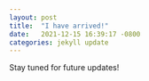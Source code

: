 ```yaml
---
layout: post
title:  "I have arrived!"
date:   2021-12-15 16:39:17 -0800
categories: jekyll update
---
```

Stay tuned for future updates!

